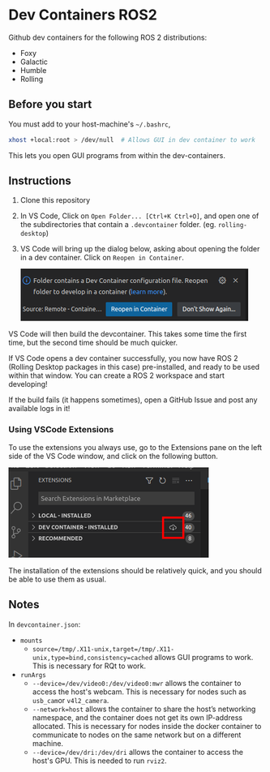 # Dev Containers ROS2

Github dev containers for the following ROS 2 distributions:
- Foxy
- Galactic
- Humble
- Rolling

## Before you start

You must add to your host-machine's ``~/.bashrc``,

```sh
xhost +local:root > /dev/null  # Allows GUI in dev container to work
```

This lets you open GUI programs from within the dev-containers.

## Instructions

1. Clone this repository
1. In VS Code, Click on ``Open Folder... [Ctrl+K Ctrl+O]``, and open one of the subdirectories that contain a ``.devcontainer`` folder. (eg. ``rolling-desktop``)
1. VS Code will bring up the dialog below, asking about opening the folder in a dev container. Click on ``Reopen in Container``.

    ![](readme_images/Reopen%20In%20Container.png)

VS Code will then build the devcontainer. This takes some time the first time, but the second time should be much quicker.

If VS Code opens a dev container successfully, you now have ROS 2 (Rolling Desktop packages in this case) pre-installed, and ready to be used within that window. You can create a ROS 2 workspace and start developing!

If the build fails (it happens sometimes), open a GitHub Issue and post any available logs in it!

### Using VSCode Extensions

To use the extensions you always use, go to the Extensions pane on the left side of the VS Code
window, and click on the following button.

![](readme_images/Install%20Plugins.png)

The installation of the extensions should be relatively quick, and you should be able to use them
as usual.

## Notes

In ``devcontainer.json``:

* ``mounts``
  * ``source=/tmp/.X11-unix,target=/tmp/.X11-unix,type=bind,consistency=cached`` allows GUI programs to work. This is necessary for
  RQt to work.
* ``runArgs``
  * ``--device=/dev/video0:/dev/video0:mwr`` allows the container to access the host's webcam. This is necessary for nodes such as ``usb_cam``or ``v4l2_camera``.
  * ``--network=host`` allows the container to share the host’s networking namespace, and the container does not get its own IP-address allocated.
  This is necessary for nodes inside the docker container to communicate to
  nodes on the same network but on a different machine.
  * ``--device=/dev/dri:/dev/dri`` allows the container to access the host's GPU. This is needed to run ``rviz2``.
